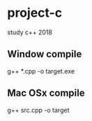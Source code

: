 # project-c
study c++ 2018 

## Window compile
g++ *.cpp -o target.exe

## Mac OSx compile 
g++ src.cpp -o target
